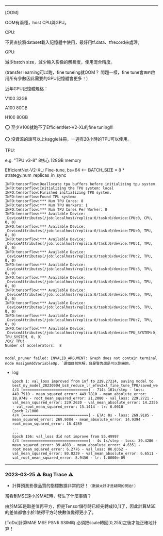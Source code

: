 * * *
[OOM]

OOM有兩種，host CPU與GPU。

CPU: 

不要直接將dataset載入記憶體中使用，最好用tf.data、tfrecord來處理。

GPU:

減少batch size，減少輸入影像的解析度，使用混合精度。

(transfer learning可以跑，fine tuneing就OOM？ 問題一樣，fine tune會`真的`啟用所有參數因此需要的GPU記憶體會更多！)

近年GPU記憶體規格：

V100 32GB

A100 80GB

H100 80GB

⭕️ 至少V100就跑不了EfficientNet-V2-XL的fine tuning!!!



⭕️ 沒資源的話可以上kaggle註冊，一週有20小時的TPU可以使用。

TPU: 

e.g. "TPU v3-8" 8核心 128GB memory

  EfficientNet-V2-XL: Fine-tune, bs=64 <-- BATCH_SIZE = 8 * strategy.num_replicas_in_sync 

    INFO:tensorflow:Deallocate tpu buffers before initializing tpu system.
    INFO:tensorflow:Initializing the TPU system: local
    INFO:tensorflow:Finished initializing TPU system.
    INFO:tensorflow:Found TPU system:
    INFO:tensorflow:*** Num TPU Cores: 8
    INFO:tensorflow:*** Num TPU Workers: 1
    INFO:tensorflow:*** Num TPU Cores Per Worker: 8
    INFO:tensorflow:*** Available Device: _DeviceAttributes(/job:localhost/replica:0/task:0/device:CPU:0, CPU, 0, 0)
    INFO:tensorflow:*** Available Device: _DeviceAttributes(/job:localhost/replica:0/task:0/device:TPU:0, TPU, 0, 0)
    INFO:tensorflow:*** Available Device: _DeviceAttributes(/job:localhost/replica:0/task:0/device:TPU:1, TPU, 0, 0)
    INFO:tensorflow:*** Available Device: _DeviceAttributes(/job:localhost/replica:0/task:0/device:TPU:2, TPU, 0, 0)
    INFO:tensorflow:*** Available Device: _DeviceAttributes(/job:localhost/replica:0/task:0/device:TPU:3, TPU, 0, 0)
    INFO:tensorflow:*** Available Device: _DeviceAttributes(/job:localhost/replica:0/task:0/device:TPU:4, TPU, 0, 0)
    INFO:tensorflow:*** Available Device: _DeviceAttributes(/job:localhost/replica:0/task:0/device:TPU:5, TPU, 0, 0)
    INFO:tensorflow:*** Available Device: _DeviceAttributes(/job:localhost/replica:0/task:0/device:TPU:6, TPU, 0, 0)
    INFO:tensorflow:*** Available Device: _DeviceAttributes(/job:localhost/replica:0/task:0/device:TPU:7, TPU, 0, 0)
    INFO:tensorflow:*** Available Device: _DeviceAttributes(/job:localhost/replica:0/task:0/device:TPU_SYSTEM:0, TPU_SYSTEM, 0, 0)
    /QK/ TPU!
    Number of accelerators:  8


    model_pruner failed: INVALID_ARGUMENT: Graph does not contain terminal node AssignAddVariableOp. `這個目前無解，僅是警告還是可以訓練的。`


* log

    
      Epoch 1: val_loss improved from inf to 229.27214, saving model to best_my_model_20230904_bs8_reduce_lr_efnv2xl_fine_tune_TPU/saved_weight
      4/4 [==============================] - 714s 101s/step - loss: 449.7910 - mean_squared_error: 449.7810 - mean_absolute_error: 18.9748 - root_mean_squared_error: 21.2080 - val_loss: 229.2721 - val_mean_squared_error: 229.2620 - val_mean_absolute_error: 14.2356 - val_root_mean_squared_error: 15.1414 - lr: 0.0010
      Epoch 2/1000
      4/4 [==============================] - ETA: 0s - loss: 269.9185 - mean_squared_error: 269.9084 - mean_absolute_error: 14.9394 - root_mean_squared_error: 16.4289
      ...
      ...
      Epoch 156: val_loss did not improve from 55.49997
      4/4 [==============================] - 4s 1s/step - loss: 39.4206 - mean_squared_error: 39.4083 - mean_absolute_error: 4.6351 - root_mean_squared_error: 6.2776 - val_loss: 80.0362 - val_mean_squared_error: 80.0239 - val_mean_absolute_error: 6.6511 - val_root_mean_squared_error: 8.9456 - lr: 1.0000e-09

* * *

### 2023-03-25 ⚠ Bug Trace ⚠

* 計算預測影像品質的指標數據非常的好！ 
`(數據太好才是疑問的開始!)`

當看到MSE遠小於MAE時，發生了什麼事情？

由於MSE是取差值再平方，但是Tensor儲存時已經先轉成[0,1]了，因此計算MSE的差值都會小於1使得平方時使數值變得更小了。

[ToDo]計算MAE MSE PSNR SSIM時 必須把scale轉回[0,255]之後才能正確地計算！


